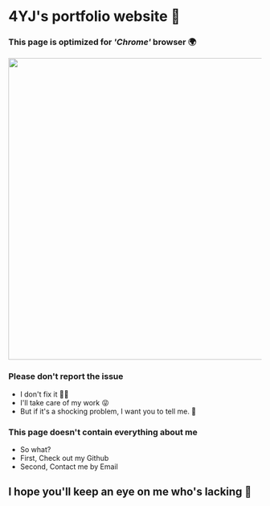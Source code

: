 # 4YJ's portfolio website 🚀

### This page is optimized for _'Chrome'_ browser 🌍

<img src="https://user-images.githubusercontent.com/67637706/167251587-f1bf63a2-d03c-4fc6-8468-c6f2d3dc2e40.jpeg" width="1000px" height="600px">

### Please don't report the issue
- I don't fix it 🧑‍🔧
- I'll take care of my work 😝
- But if it's a shocking problem, I want you to tell me. 🙏
### This page doesn't contain everything about me
- So what?
- First, Check out my Github
- Second, Contact me by Email

## I hope you'll keep an eye on me who's lacking 👀